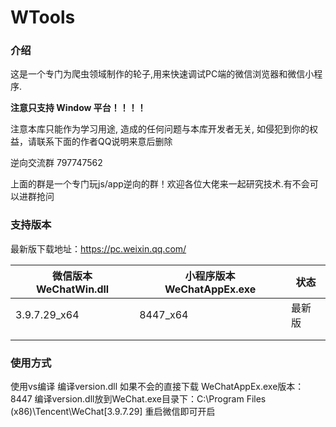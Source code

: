 # WTools 
### 介绍

这是一个专门为爬虫领域制作的轮子,用来快速调试PC端的微信浏览器和微信小程序.

**注意只支持 Window 平台！！！！**

注意本库只能作为学习用途, 造成的任何问题与本库开发者无关, 如侵犯到你的权益，请联系下面的作者QQ说明来意后删除

逆向交流群 797747562

上面的群是一个专门玩js/app逆向的群！欢迎各位大佬来一起研究技术.有不会可以进群抢问


### 支持版本
最新版下载地址：https://pc.weixin.qq.com/

| 微信版本 WeChatWin.dll | 小程序版本  WeChatAppEx.exe | 状态   |
| ---------------------- | --------------------------- | ------ |
| 3.9.7.29_x64           | 8447_x64                    | 最新版 |
|                        |                             |        |
|                        |                             |        |

### 使用方式
使用vs编译 编译version.dll 如果不会的直接下载
WeChatAppEx.exe版本：8447
编译version.dll放到WeChat.exe目录下：C:\Program Files (x86)\Tencent\WeChat\[3.9.7.29]
重启微信即可开启


